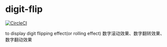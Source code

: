 # digit-flip

[![CircleCI](https://circleci.com/gh/sishenhei7/digit-flip.svg?style=shield)](https://circleci.com/gh/sishenhei7/digit-flip)

to display digit flipping effect(or rolling effect) 数字滚动效果、数字翻转效果、数字翻动效果
